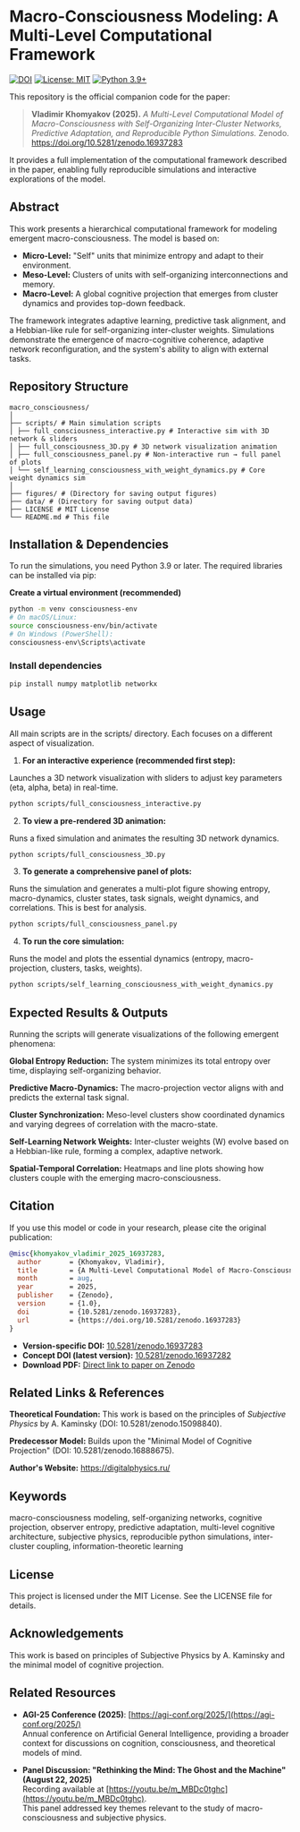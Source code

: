 # Macro-Consciousness Modeling: A Multi-Level Computational Framework

[![DOI](https://zenodo.org/badge/DOI/10.5281/zenodo.16937283.svg)](https://doi.org/10.5281/zenodo.16937283)
[![License: MIT](https://img.shields.io/badge/License-MIT-yellow.svg)](LICENSE)
[![Python 3.9+](https://img.shields.io/badge/python-3.9+-blue.svg)](https://www.python.org/downloads/)

This repository is the official companion code for the paper:

> **Vladimir Khomyakov (2025).** _A Multi-Level Computational Model of Macro-Consciousness with Self-Organizing Inter-Cluster Networks, Predictive Adaptation, and Reproducible Python Simulations._ Zenodo. https://doi.org/10.5281/zenodo.16937283

It provides a full implementation of the computational framework described in the paper, enabling fully reproducible simulations and interactive explorations of the model.

## Abstract

This work presents a hierarchical computational framework for modeling emergent macro-consciousness. The model is based on:
*   **Micro-Level:** "Self" units that minimize entropy and adapt to their environment.
*   **Meso-Level:** Clusters of units with self-organizing interconnections and memory.
*   **Macro-Level:** A global cognitive projection that emerges from cluster dynamics and provides top-down feedback.

The framework integrates adaptive learning, predictive task alignment, and a Hebbian-like rule for self-organizing inter-cluster weights. Simulations demonstrate the emergence of macro-cognitive coherence, adaptive network reconfiguration, and the system's ability to align with external tasks.

## Repository Structure

```
macro_consciousness/
│
├── scripts/ # Main simulation scripts
│ ├── full_consciousness_interactive.py # Interactive sim with 3D network & sliders
│ ├── full_consciousness_3D.py # 3D network visualization animation
│ ├── full_consciousness_panel.py # Non-interactive run → full panel of plots
│ └── self_learning_consciousness_with_weight_dynamics.py # Core weight dynamics sim
│
├── figures/ # (Directory for saving output figures)
├── data/ # (Directory for saving output data)
├── LICENSE # MIT License
└── README.md # This file
```

## Installation & Dependencies

To run the simulations, you need Python 3.9 or later. The required libraries can be installed via pip:

**Create a virtual environment (recommended)**

```bash
python -m venv consciousness-env
# On macOS/Linux:
source consciousness-env/bin/activate
# On Windows (PowerShell):
consciousness-env\Scripts\activate
```

### Install dependencies

```bash
pip install numpy matplotlib networkx
```

## Usage
All main scripts are in the scripts/ directory. Each focuses on a different aspect of visualization.

1. **For an interactive experience (recommended first step):**

Launches a 3D network visualization with sliders to adjust key parameters (eta, alpha, beta) in real-time.

```bash
python scripts/full_consciousness_interactive.py
```

2. **To view a pre-rendered 3D animation:**

Runs a fixed simulation and animates the resulting 3D network dynamics.

```bash
python scripts/full_consciousness_3D.py
```

3. **To generate a comprehensive panel of plots:**

Runs the simulation and generates a multi-plot figure showing entropy, macro-dynamics, cluster states, task signals, weight dynamics, and correlations. This is best for analysis.

```bash
python scripts/full_consciousness_panel.py
```

4. **To run the core simulation:**

Runs the model and plots the essential dynamics (entropy, macro-projection, clusters, tasks, weights).

```bash
python scripts/self_learning_consciousness_with_weight_dynamics.py
```

## Expected Results & Outputs

Running the scripts will generate visualizations of the following emergent phenomena:

**Global Entropy Reduction:** The system minimizes its total entropy over time, displaying self-organizing behavior.

**Predictive Macro-Dynamics:** The macro-projection vector aligns with and predicts the external task signal.

**Cluster Synchronization:** Meso-level clusters show coordinated dynamics and varying degrees of correlation with the macro-state.

**Self-Learning Network Weights:** Inter-cluster weights (W) evolve based on a Hebbian-like rule, forming a complex, adaptive network.

**Spatial-Temporal Correlation:** Heatmaps and line plots showing how clusters couple with the emerging macro-consciousness.

## Citation
If you use this model or code in your research, please cite the original publication:

```bibtex
@misc{khomyakov_vladimir_2025_16937283,
  author       = {Khomyakov, Vladimir},
  title        = {A Multi-Level Computational Model of Macro-Consciousness with Self-Organizing Inter-Cluster Networks, Predictive Adaptation, and Reproducible Python Simulations},
  month        = aug,
  year         = 2025,
  publisher    = {Zenodo},
  version      = {1.0},
  doi          = {10.5281/zenodo.16937283},
  url          = {https://doi.org/10.5281/zenodo.16937283}
}
```

- **Version-specific DOI:** [10.5281/zenodo.16937283](https://doi.org/10.5281/zenodo.16937283)  
- **Concept DOI (latest version):** [10.5281/zenodo.16937282](https://doi.org/10.5281/zenodo.16937282)  
- **Download PDF:** [Direct link to paper on Zenodo](https://zenodo.org/records/16937283/files/macro_consciousness_model.pdf?download=1)

## Related Links & References

**Theoretical Foundation:** This work is based on the principles of _Subjective Physics_ by A. Kaminsky (DOI: 10.5281/zenodo.15098840).

**Predecessor Model:** Builds upon the "Minimal Model of Cognitive Projection" (DOI: 10.5281/zenodo.16888675).

**Author's Website:** https://digitalphysics.ru/

## Keywords

macro-consciousness modeling, self-organizing networks, cognitive projection, observer entropy, predictive adaptation, multi-level cognitive architecture, subjective physics, reproducible python simulations, inter-cluster coupling, information-theoretic learning

## License

This project is licensed under the MIT License. See the LICENSE file for details.

## Acknowledgements
This work is based on principles of Subjective Physics by A. Kaminsky and the minimal model of cognitive projection.

## Related Resources

- **AGI-25 Conference (2025)**: [https://agi-conf.org/2025/](https://agi-conf.org/2025/)  
  Annual conference on Artificial General Intelligence, providing a broader context for discussions on cognition, consciousness, and theoretical models of mind.

- **Panel Discussion: "Rethinking the Mind: The Ghost and the Machine" (August 22, 2025)**  
  Recording available at [https://youtu.be/m_MBDc0tghc](https://youtu.be/m_MBDc0tghc).  
  This panel addressed key themes relevant to the study of macro-consciousness and subjective physics.
